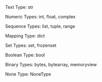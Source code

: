 Text Type: str

Numeric Types: int, float, complex

Sequence Types: list, tuple, range

Mapping Type: dict

Set Types: set, frozenset

Boolean Type: bool

Binary Types: bytes, bytearray, memoryview

None Type: NoneType
